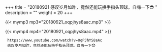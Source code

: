 +++
title = "20180921  感叹岁月如昨，竟然还能玩换手指头顶球。自嗨一下😎 "
description = ""
weight = 20
+++

{{< mymp3 mp3="20180921_oqpjhys8aac.mp3" >}}

{{< mymp4 mp4="20180921_oqpjhys8aac.mp4" >}}

     https://www.youtube.com/watch?v=OqPJhYS8aAc 
     感叹岁月如昨，竟然还能玩换手指头顶球。自嗨一下😎 
     
